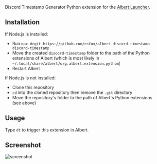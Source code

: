 Discord Timestamp Generator Python extension for the [Albert Launcher](https://albertlauncher.github.io).

## Installation
If Node.js is installed:
- Run `npx degit https://github.com/esfox/albert-discord-timestamp discord-timestamp`
- Move the created `discord-timestamp` folder to the path of the Python extensions of Albert (which is most likely in `~/.local/share/albert/org.albert.extension.python`)
- Restart Albert

If Node.js is not installed:
- Clone this repository
- `cd` into the cloned repository then remove the `.git` directory
- Move the repository's folder to the path of Albert's Python extensions (see above)

## Usage
Type `dt` to trigger this extension in Albert.

## Screenshot
![screenshot](https://i.imgur.com/UmUn8SC.png)
